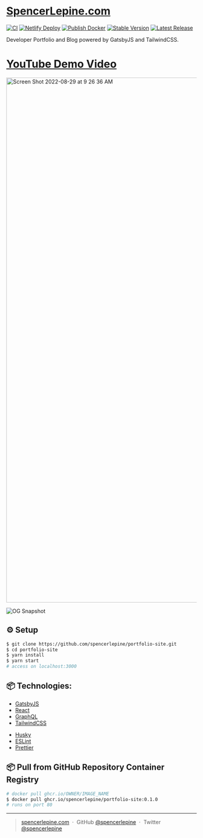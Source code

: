 # [SpencerLepine.com](https://www.spencerlepine.com/)

[![CI](https://github.com/spencerlepine/portfolio-site/actions/workflows/ci.yml/badge.svg?branch=main)](https://github.com/spencerlepine/portfolio-site/actions/workflows/ci.yml) [![Netlify Deploy](https://github.com/spencerlepine/portfolio-site/actions/workflows/netlify.yml/badge.svg?branch=main)](https://github.com/spencerlepine/portfolio-site/actions/workflows/netlify.yml) [![Publish Docker](https://github.com/spencerlepine/portfolio-site/actions/workflows/publish-to-ghcr.yml/badge.svg?branch=main)](https://github.com/spencerlepine/portfolio-site/actions/workflows/publish-to-ghcr.yml) [![Stable Version](https://img.shields.io/github/v/tag/spencerlepine/portfolio-site)](https://img.shields.io/github/v/tag/spencerlepine/portfolio-site) [![Latest Release](https://img.shields.io/github/v/release/spencerlepine/portfolio-site?color=%233D9970)](https://img.shields.io/github/v/tag/spencerlepine/portfolio-site?color=%233D9970)

Developer Portfolio and Blog powered by GatsbyJS and TailwindCSS.

# [YouTube Demo Video](https://youtu.be/g_OAnrkNDH8)

<img width="1388" alt="Screen Shot 2022-08-29 at 9 26 36 AM" src="https://user-images.githubusercontent.com/60903378/187248890-7c49a82b-d6e5-4416-a66a-3407dd97695a.png">

![OG Snapshot](./static/og@2x.png)

## ⚙️ Setup
```sh
$ git clone https://github.com/spencerlepine/portfolio-site.git
$ cd portfolio-site
$ yarn install
$ yarn start
# access on localhost:3000
```

## 📦 Technologies:

- [GatsbyJS](https://www.gatsbyjs.com/)
- [React](https://reactjs.org/)
- [GraphQL](https://graphql.org/)
- [TailwindCSS](https://tailwindcss.com/)
<!-- - [Digital Ocean Droplet](https://www.digitalocean.com/products/droplets/) -->
- [Husky](https://typicode.github.io/husky/)
- [ESLint](https://eslint.org/)
- [Prettier](https://prettier.io/)

## 📦 Pull from GitHub Repository Container Registry
```sh
# docker pull ghcr.io/OWNER/IMAGE_NAME
$ docker pull ghcr.io/spencerlepine/portfolio-site:0.1.0
# runs on port 80
```

---

> [spencerlepine.com](https://www.spencerlepine.com) &nbsp;&middot;&nbsp; GitHub [@spencerlepine](https://github.com/spencerlepine) &nbsp;&middot;&nbsp; Twitter [@spencerlepine](http://twitter.com/spencerlepine)
